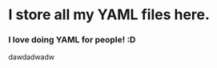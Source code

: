 <b>I store all my YAML files here.</b>
=======

<h3> I love doing YAML for people! :D </h3>

dawdadwadw
